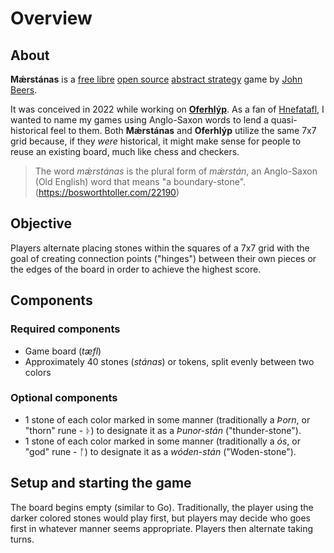 # Overview

## About

**Mǽrstánas** is a [free libre](https://en.wikipedia.org/wiki/Free_software) [open source](https://en.wikipedia.org/wiki/Open-source_software) [abstract strategy](https://en.wikipedia.org/wiki/Abstract_strategy_game) game by [John Beers](mailto:jaerrib[at]tutanota[dot]com).

It was conceived in 2022  while working on **[Oferhlýp](https://codeberg.org/jaerrib/oferhlyp)**. As a fan of [Hnefatafl](https://en.wikipedia.org/wiki/Tafl_games), I wanted to name my games using Anglo-Saxon words to lend a quasi-historical feel to them. Both **Mǽrstánas** and **Oferhlýp** utilize the same 7x7 grid because, if they *were* historical, it might make sense for people to reuse an existing board, much like chess and checkers.


> The word *mǽrstánas* is the plural form of *mǽrstán*, an Anglo-Saxon (Old English) word that means "a boundary-stone".
> (<https://bosworthtoller.com/22190>)

## Objective

Players alternate placing stones within the squares of a 7x7 grid with the goal of creating connection points ("hinges") between their own pieces or the edges of the board in order to achieve the highest score.

## Components

### Required components

- Game board (*tæfl*)
- Approximately 40 stones (*stánas*) or tokens, split evenly between two colors

### Optional components

- 1 stone of each color marked in some manner (traditionally a *Þorn*, or "thorn" rune - ᚦ) to designate it as a *Þunor-stán* ("thunder-stone").
- 1 stone of each color marked in some manner (traditionally a *ós*, or "god" rune - ᚩ) to designate it as a *wóden-stán* ("Woden-stone").

## Setup and starting the game

The board begins empty (similar to Go). Traditionally, the player using the darker colored stones would play first, but players may decide who goes first in whatever manner seems appropriate. Players then alternate taking turns.